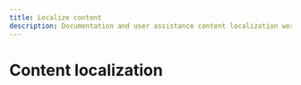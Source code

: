 ```yaml
---
title: Localize content
description: Documentation and user assistance content localization works a bit differently from string-based localization used for user interface or messages.
---
```


# Content localization
